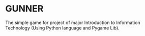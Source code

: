 # GUNNER
The simple game for project of major Introduction to Information Technology (Using Python language and Pygame Lib). 

